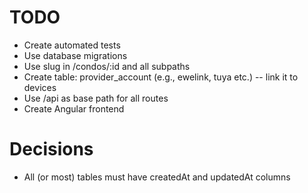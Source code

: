# TODO

- Create automated tests
- Use database migrations
- Use slug in /condos/:id and all subpaths
- Create table: provider_account (e.g., ewelink, tuya etc.) -- link it to devices
- Use /api as base path for all routes
- Create Angular frontend

# Decisions

- All (or most) tables must have createdAt and updatedAt columns
